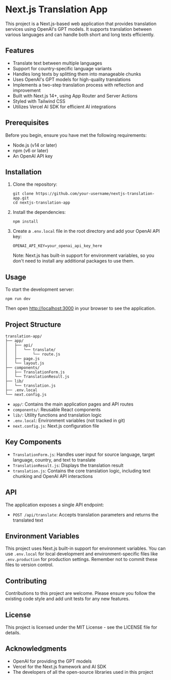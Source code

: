 # Next.js Translation App

This project is a Next.js-based web application that provides translation services using OpenAI's GPT models. It supports translation between various languages and can handle both short and long texts efficiently.

## Features

- Translate text between multiple languages
- Support for country-specific language variants
- Handles long texts by splitting them into manageable chunks
- Uses OpenAI's GPT models for high-quality translations
- Implements a two-step translation process with reflection and improvement
- Built with Next.js 14+, using App Router and Server Actions
- Styled with Tailwind CSS
- Utilizes Vercel AI SDK for efficient AI integrations

## Prerequisites

Before you begin, ensure you have met the following requirements:

- Node.js (v14 or later)
- npm (v6 or later)
- An OpenAI API key

## Installation

1. Clone the repository:
   ```
   git clone https://github.com/your-username/nextjs-translation-app.git
   cd nextjs-translation-app
   ```

2. Install the dependencies:
   ```
   npm install
   ```

3. Create a `.env.local` file in the root directory and add your OpenAI API key:
   ```
   OPENAI_API_KEY=your_openai_api_key_here
   ```

   Note: Next.js has built-in support for environment variables, so you don't need to install any additional packages to use them.

## Usage

To start the development server:

```
npm run dev
```

Then open [http://localhost:3000](http://localhost:3000) in your browser to see the application.

## Project Structure

```
translation-app/
├── app/
│   ├── api/
│   │   └── translate/
│   │       └── route.js
│   ├── page.js
│   └── layout.js
├── components/
│   ├── TranslationForm.js
│   └── TranslationResult.js
├── lib/
│   └── translation.js
├── .env.local
└── next.config.js
```

- `app/`: Contains the main application pages and API routes
- `components/`: Reusable React components
- `lib/`: Utility functions and translation logic
- `.env.local`: Environment variables (not tracked in git)
- `next.config.js`: Next.js configuration file

## Key Components

- `TranslationForm.js`: Handles user input for source language, target language, country, and text to translate
- `TranslationResult.js`: Displays the translation result
- `translation.js`: Contains the core translation logic, including text chunking and OpenAI API interactions

## API

The application exposes a single API endpoint:

- `POST /api/translate`: Accepts translation parameters and returns the translated text

## Environment Variables

This project uses Next.js built-in support for environment variables. You can use `.env.local` for local development and environment-specific files like `.env.production` for production settings. Remember not to commit these files to version control.

## Contributing

Contributions to this project are welcome. Please ensure you follow the existing code style and add unit tests for any new features.

## License

This project is licensed under the MIT License - see the LICENSE file for details.

## Acknowledgments

- OpenAI for providing the GPT models
- Vercel for the Next.js framework and AI SDK
- The developers of all the open-source libraries used in this project